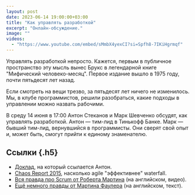 ```yaml
---
layout: post
date: 2023-06-14 19:00:00+03:00
title: "Как управлять разработкой"
excerpt: "Онлайн-обсуждение."
image: ""
videos:
  - "https://www.youtube.com/embed/sMmbX4yexCI?si=Spfh8-7IKiHgrmqf"
---
```


Управлять разработкой непросто. Кажется, первым в публичное пространство эту мысль вынес Брукс в легендарной книге "Мифический человеко-месяц". Первое издание вышло в 1975 году, почти пятьдесят лет назад.

Если смотреть на вещи трезво, за пятьдесят лет ничего не изменилось. Мы, в клубе программистов, решили разобраться, какие подходы в управлении можно назвать рабочими.

В среду 14 июня в 17:00 Антон Стеканов и Марк Шевченко  обсудят, как управлять разработкой. Антон — тим-лид в Тинькофф Банке. Марк — бывший тим-лид, вернувшийся в программисты. Они сверят свой опыт и, может быть, смогут прийти к единому знаменателю.

## Ссылки {.h5}

* [Доклад](https://youtu.be/8Blj48XnNEI), на который ссылается Антон.
* [Chaos Report 2015](https://www.standishgroup.com/sample_research_files/CHAOSReport2015-Final.pdf), насколько agile "эффективнее" waterfall.
* [Вся правда про Scrum от Роберта Мартина](https://youtu.be/hG4LH6P8Syk) (на английском, видео).
* [Ещё немного правды от Мартина Фаулера](https://martinfowler.com/bliki/FlaccidScrum.html) (на английском, текст).
